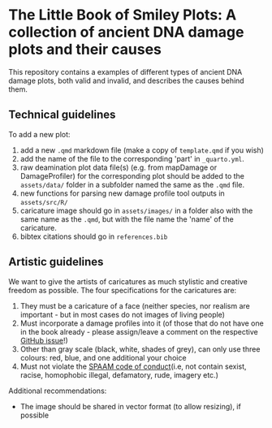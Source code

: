 # The Little Book of Smiley Plots: A collection of ancient DNA damage plots and their causes

This repository contains a examples of different types of ancient DNA damage plots, both valid and invalid, and describes the causes behind them.

## Technical guidelines

To add a new plot:

1. add a new `.qmd` markdown file (make a copy of `template.qmd` if you wish)
2. add the name of the file to the corresponding 'part' in `_quarto.yml`.
3. raw deamination plot data file(s) (e.g. from mapDamage or DamageProfiler) for the corresponding plot should be added to the `assets/data/` folder in a subfolder named the same as the `.qmd` file.
4. new functions for parsing new damage profile tool outputs in `assets/src/R/`
5. caricature image should go in `assets/images/` in a folder also with the same name as the `.qmd`, but with the file name the 'name' of the caricature.
6. bibtex citations should go in `references.bib`

## Artistic guidelines

We want to give the artists of caricatures as much stylistic and creative freedom as possible. The four specifications for the caricatures are:

1. They must be a caricature of a face (neither species, nor realism are important - but in most cases do not images of living people)
2. Must incorporate a damage profiles into it (of those that do not have one in the book already - please assign/leave a comment on the respective [GitHub issue](https://github.com/SPAAM-community/little-book-of-smiley-plots/issues)!)
3. Other than gray scale (black, white, shades of grey), can only use three colours: red, blue, and one additional your choice
4. Must not violate the [SPAAM code of conduct](https://spaam-community.org/code-of-conduct/)(i.e, not contain sexist, racise, homophobic illegal, defamatory, rude, imagery etc.)

Additional recommendations:

- The image should be shared in vector format (to allow resizing), if possible

